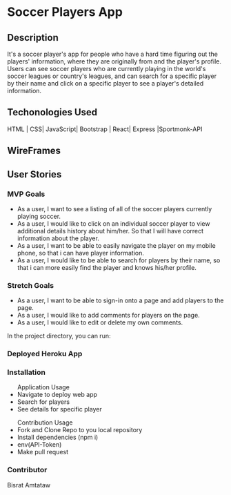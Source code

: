 # Soccer Players App

## Description 
It's a soccer player's app for people who have a hard time figuring out the players' information, where they are originally from and the player's profile. Users can see soccer players who are currently playing in the world's soccer leagues or country's leagues, and can search for a specific player by their name and click on a specific player to see a player's detailed information.

## Techonologies Used
HTML | CSS| JavaScript| Bootstrap | React| Express |Sportmonk-API 

## WireFrames


## User Stories 

### MVP Goals
- As a user, I want to see a listing of all of the soccer players currently playing soccer.
- As a user, I would like to click on an individual soccer player to view additional details history about him/her. So that I will have correct information about the player.
- As a user, I want to be able to easily navigate the player on my mobile phone, so that i can have player information. 
- As a user, I would like to be able to search for players by their name, so that i can more easily find the player and knows his/her profile. 

### Stretch Goals
- As a user, I want to be able to sign-in onto a page and add players to the page.  
- As a user, I would like to add comments for players on the page. 
- As a user, I would like to edit  or delete my own comments. 

In the project directory, you can run:

### Deployed Heroku App

### Installation

<ul> Application Usage
    <li>Navigate to deploy web app</li>
    <li>Search for players </li>
    <li>See details for specific player </li>
</ul>
<ul> Contribution Usage
    <li>Fork and Clone Repo to you local repository</li>
    <li>Install dependencies (npm i)</li>
    <li>env(API-Token)</li>
    <li>Make pull request</li>
</ul>

### Contributor
Bisrat Amtataw